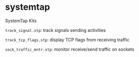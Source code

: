 # systemtap
SystemTap Kits

`track_signal.stp`: track signals sending activities

`track_tcp_flags.stp`: display TCP flags from receiving traffic

`sock_traffic_mntr.stp`: monitor receive/send traffic on sockets
